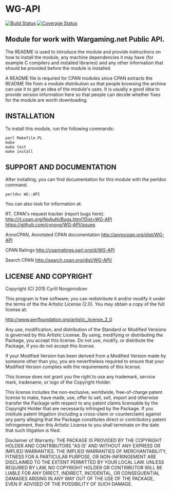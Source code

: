 WG-API
========
[![Build Status](https://travis-ci.org/cynovg/WG-API.svg?branch=master)](https://travis-ci.org/cynovg/WG-API)
[![Coverage Status](https://coveralls.io/repos/cynovg/WG-API/badge.svg?branch=master)](https://coveralls.io/r/cynovg/WG-API?branch=master)

## Module for work with Wargaming.net Public API.

The README is used to introduce the module and provide instructions on
how to install the module, any machine dependencies it may have (for
example C compilers and installed libraries) and any other information
that should be provided before the module is installed.

A README file is required for CPAN modules since CPAN extracts the README
file from a module distribution so that people browsing the archive
can use it to get an idea of the module's uses. It is usually a good idea
to provide version information here so that people can decide whether
fixes for the module are worth downloading.


## INSTALLATION

To install this module, run the following commands:

    perl Makefile.PL
    make
    make test
    make install

## SUPPORT AND DOCUMENTATION

After installing, you can find documentation for this module with the
perldoc command.

    perldoc WG::API

You can also look for information at:

RT, CPAN's request tracker (report bugs here):
  <http://rt.cpan.org/NoAuth/Bugs.html?Dist=WG-API>
  <https://github.com/cynovg/WG-API/issues>

AnnoCPAN, Annotated CPAN documentation
  <http://annocpan.org/dist/WG-API>

CPAN Ratings
  <http://cpanratings.perl.org/d/WG-API>

Search CPAN
  <http://search.cpan.org/dist/WG-API/>


## LICENSE AND COPYRIGHT

Copyright (C) 2015 Cyrill Novgorodcev

This program is free software; you can redistribute it and/or modify it
under the terms of the the Artistic License (2.0). You may obtain a
copy of the full license at:

<http://www.perlfoundation.org/artistic_license_2_0>

Any use, modification, and distribution of the Standard or Modified
Versions is governed by this Artistic License. By using, modifying or
distributing the Package, you accept this license. Do not use, modify,
or distribute the Package, if you do not accept this license.

If your Modified Version has been derived from a Modified Version made
by someone other than you, you are nevertheless required to ensure that
your Modified Version complies with the requirements of this license.

This license does not grant you the right to use any trademark, service
mark, tradename, or logo of the Copyright Holder.

This license includes the non-exclusive, worldwide, free-of-charge
patent license to make, have made, use, offer to sell, sell, import and
otherwise transfer the Package with respect to any patent claims
licensable by the Copyright Holder that are necessarily infringed by the
Package. If you institute patent litigation (including a cross-claim or
counterclaim) against any party alleging that the Package constitutes
direct or contributory patent infringement, then this Artistic License
to you shall terminate on the date that such litigation is filed.

Disclaimer of Warranty: THE PACKAGE IS PROVIDED BY THE COPYRIGHT HOLDER
AND CONTRIBUTORS "AS IS' AND WITHOUT ANY EXPRESS OR IMPLIED WARRANTIES.
THE IMPLIED WARRANTIES OF MERCHANTABILITY, FITNESS FOR A PARTICULAR
PURPOSE, OR NON-INFRINGEMENT ARE DISCLAIMED TO THE EXTENT PERMITTED BY
YOUR LOCAL LAW. UNLESS REQUIRED BY LAW, NO COPYRIGHT HOLDER OR
CONTRIBUTOR WILL BE LIABLE FOR ANY DIRECT, INDIRECT, INCIDENTAL, OR
CONSEQUENTIAL DAMAGES ARISING IN ANY WAY OUT OF THE USE OF THE PACKAGE,
EVEN IF ADVISED OF THE POSSIBILITY OF SUCH DAMAGE.
